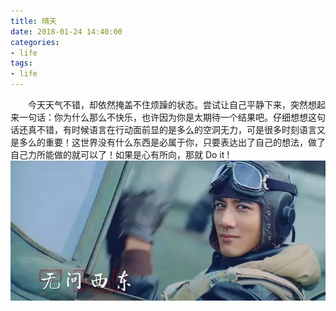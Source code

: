 ```yaml
---
title: 晴天
date: 2018-01-24 14:40:00
categories:
- life
tags:
- life
---
```

　　今天天气不错，却依然掩盖不住烦躁的状态。尝试让自己平静下来，突然想起来一句话：你为什么那么不快乐，也许因为你是太期待一个结果吧。仔细想想这句话还真不错，有时候语言在行动面前显的是多么的空洞无力，可是很多时刻语言又是多么的重要！这世界没有什么东西是必属于你，只要表达出了自己的想法，做了自己力所能做的就可以了！如果是心有所向，那就 Do it !  
  ![无问西东](/something/2018/01/01.jpg)

